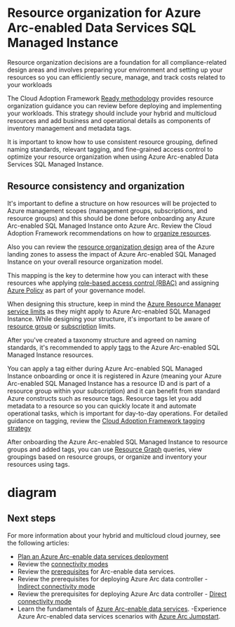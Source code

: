 # Resource organization for Azure Arc-enabled Data Services SQL Managed Instance

Resource organization decisions are a foundation for all compliance-related design areas and involves preparing your environment and setting up your resources so you can efficiently secure, manage, and track costs related to your workloads

The Cloud Adoption Framework [Ready methodology](https://docs.microsoft.com/en-us/azure/cloud-adoption-framework/ready/) provides resource organization guidance you can review before deploying and implementing your workloads. This strategy should include your hybrid and multicloud resources and add business and operational details as components of inventory management and metadata tags.

It is important to know how to use consistent resource grouping, defined naming standards, relevant tagging, and fine-grained access control to optimize your resource organization when using Azure Arc-enabled Data Services SQL Managed Instance.

## Resource consistency and organization

It's important to define a structure on how resources will be projected to Azure management scopes  (management groups, subscriptions, and resource groups) and this should be done before onboarding any Azure Arc-enabled SQL Managed Instance onto Azure Arc. Review the Cloud Adoption Framework recommendations on how to [organize resources](https://docs.microsoft.com/en-us/azure/cloud-adoption-framework/ready/azure-setup-guide/organize-resources?tabs=AzureManagementGroupsAndHierarchy). 

Also you can review the [resource organization design](https://docs.microsoft.com/en-us/azure/cloud-adoption-framework/ready/landing-zone/design-area/resource-org) area of the Azure landing zones to assess the impact of Azure Arc-enabled SQL Managed Instance on your overall resource organization model.

This mapping is the key to determine how you can interact with these resources whe applying [role-based access control (RBAC)](https://docs.microsoft.com/en-us/azure/active-directory/roles/best-practices) and assigning [Azure Policy](https://docs.microsoft.com/en-us/azure/governance/policy/overview) as part of your governance model.

When designing this structure, keep in mind the [Azure Resource Manager service limits](https://docs.microsoft.com/en-us/azure/azure-resource-manager/management/azure-subscription-service-limits) as they might apply to Azure Arc-enabled SQL Managed Instance. While designing your structure, it's important to be aware of [resource group](https://docs.microsoft.com/en-us/azure/azure-resource-manager/management/azure-subscription-service-limits#resource-group-limits) or [subscription](https://docs.microsoft.com/en-us/azure/azure-resource-manager/management/azure-subscription-service-limits#subscription-limits) limits.

After you've created a taxonomy structure and agreed on naming standards, it's recommended to apply [tags](https://docs.microsoft.com/en-us/azure/cloud-adoption-framework/ready/azure-best-practices/naming-and-tagging) to the Azure Arc-enabled SQL Managed Instance resources.

You can apply a tag either during Azure Arc-enabled SQL Managed Instance onboarding or once it is registered in Azure (meaning your Azure Arc-enabled SQL Managed Instance has a resource ID and is part of a resource group within your subscription) and it can benefit from standard Azure constructs such as resource tags. Resource tags let you add metadata to a resource so you can quickly locate it and automate operational tasks, which is important for day-to-day operations. For detailed guidance on tagging, review the [Cloud Adoption Framework tagging strategy](https://docs.microsoft.com/en-us/azure/cloud-adoption-framework/ready/azure-best-practices/naming-and-tagging)

After onboarding the Azure Arc-enabled SQL Managed Instance to resource groups and added tags, you can use [Resource Graph](https://docs.microsoft.com/en-us/azure/governance/resource-graph/overview) queries, view groupings based on resource groups, or organize and inventory your resources using tags.

# diagram

## Next steps
For more information about your hybrid and multicloud cloud journey, see the following articles:

- [Plan an Azure Arc-enable data services deployment](https://docs.microsoft.com/en-us/azure/azure-arc/data/plan-azure-arc-data-services)
- Review the [connectivity modes](https://docs.microsoft.com/en-us/azure/azure-arc/data/connectivity)
- Review the [prerequisites](https://docs.microsoft.com/en-us/azure/azure-arc/data/plan-azure-arc-data-services#prerequisites) for Arc-enable data services.
- Review the prerequisites for deploying Azure Arc data controller - [Indirect connectivity mode](https://docs.microsoft.com/en-us/azure/azure-arc/data/create-data-controller-indirect-azure-data-studio#prerequisites)
- Review the prerequisites for deploying Azure Arc data controller - [Direct connectivity mode](https://docs.microsoft.com/en-us/azure/azure-arc/data/create-data-controller-direct-prerequisites?tabs=azure-cli)
- Learn the fundamentals of [Azure Arc-enable data services](https://docs.microsoft.com/en-us/learn/modules/intro-to-azure-arc/).
-Experience Azure Arc-enabled data services scenarios with [Azure Arc Jumpstart](https://azurearcjumpstart.io/azure_arc_jumpstart/azure_arc_data/).